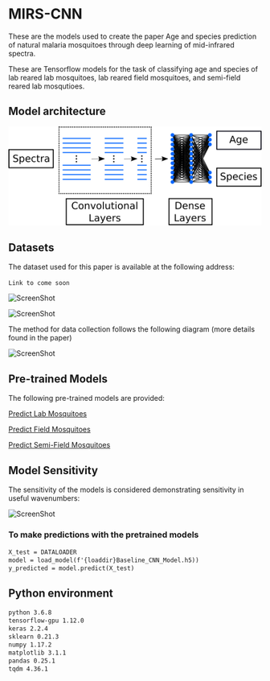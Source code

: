 # MIRS-CNN

These are the models used to create the paper Age and species prediction of natural malaria mosquitoes through deep learning of mid-infrared spectra.

These are Tensorflow models for the task of classifying age and species of lab reared lab mosquitoes, lab reared field mosquitoes, and semi-field reared lab mosqutioes.


<h2> Model architecture </h2>

![ScreenShot](/imgs/CNN.png)


<h2> Datasets </h2>

The dataset used for this paper is available at the following address:

```Link to come soon```

![ScreenShot](/imgs/UMAP_Embedded_Mosquito_RearCnd.png)

![ScreenShot](/imgs/UMAP_Embedded_Mosquito_Country.png)

The method for data collection follows the following diagram (more details found in the paper)

![ScreenShot](/imgs/MIMI-Method.png)

<h2> Pre-trained Models </h2>

The following pre-trained models are provided:

[Predict Lab Mosquitoes](/CNN/CNN-model/Results/Predict_Lab_Only/)

[Predict Field Mosquitoes](/CNN/CNN-model/Results/Predict_Lab_Field/)

[Predict Semi-Field Mosquitoes](/CNN/CNN-model/Results/Predict_Semi_Field/)

<h2> Model Sensitivity </h2>

The sensitivity of the models is considered demonstrating sensitivity in useful wavenumbers:

![ScreenShot](/imgs/sensitivity.png)


<h3> To make predictions with the pretrained models </h3>

```
X_test = DATALOADER
model = load_model(f'{loaddir}Baseline_CNN_Model.h5))
y_predicted = model.predict(X_test)
```


<h2> Python environment </h2>

```
python 3.6.8
tensorflow-gpu 1.12.0
keras 2.2.4
sklearn 0.21.3
numpy 1.17.2
matplotlib 3.1.1
pandas 0.25.1
tqdm 4.36.1
```
